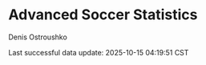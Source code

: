 # Advanced Soccer Statistics
Denis Ostroushko

<!-- gfm -->

Last successful data update: 2025-10-15 04:19:51 CST
